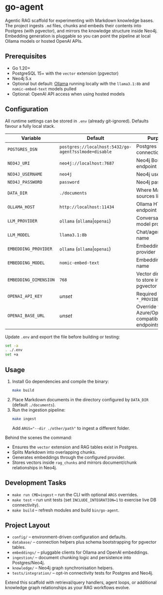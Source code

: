 # go-agent

Agentic RAG scaffold for experimenting with Markdown knowledge bases. The project ingests `.md` files, chunks and embeds their contents into Postgres (with pgvector), and mirrors the knowledge structure inside Neo4j. Embedding generation is pluggable so you can point the pipeline at local Ollama models or hosted OpenAI APIs.

## Prerequisites

- Go 1.20+
- PostgreSQL 15+ with the `vector` extension (pgvector)
- Neo4j 5.x
- Optional but default: [Ollama](https://ollama.com) running locally with the `llama3.1:8b` and `nomic-embed-text` models pulled
- Optional: OpenAI API access when using hosted models

## Configuration

All runtime settings can be stored in `.env` (already git-ignored). Defaults favour a fully local stack.

| Variable | Default | Purpose |
| --- | --- | --- |
| `POSTGRES_DSN` | `postgres://localhost:5432/go-agent?sslmode=disable` | Postgres connection string |
| `NEO4J_URI` | `neo4j://localhost:7687` | Neo4j Bolt endpoint |
| `NEO4J_USERNAME` | `neo4j` | Neo4j username |
| `NEO4J_PASSWORD` | `password` | Neo4j password |
| `DATA_DIR` | `./documents` | Where Markdown sources live |
| `OLLAMA_HOST` | `http://localhost:11434` | Ollama HTTP endpoint |
| `LLM_PROVIDER` | `ollama` (`ollama`\|`openai`) | Conversational model provider |
| `LLM_MODEL` | `llama3.1:8b` | Chat/agent model name |
| `EMBEDDING_PROVIDER` | `ollama` (`ollama`\|`openai`) | Embedding provider |
| `EMBEDDING_MODEL` | `nomic-embed-text` | Embedding model name |
| `EMBEDDING_DIMENSION` | `768` | Vector dimension to store in pgvector |
| `OPENAI_API_KEY` | _unset_ | Required when `*_PROVIDER=openai` |
| `OPENAI_BASE_URL` | _unset_ | Override for Azure/OpenAI-compatible endpoints |

Update `.env` and export the file before building or testing:

```sh
set -a
. ./.env
set +a
```

## Usage

1. Install Go dependencies and compile the binary:
   ```sh
   make build
   ```
2. Place Markdown documents in the directory configured by `DATA_DIR` (default `./documents`).
3. Run the ingestion pipeline:
   ```sh
   make ingest
   ```
   Add `ARGS="--dir ./other/path"` to ingest a different folder.

Behind the scenes the command:
- Ensures the `vector` extension and RAG tables exist in Postgres.
- Splits Markdown into overlapping chunks.
- Generates embeddings through the configured provider.
- Stores vectors inside `rag_chunks` and mirrors document/chunk relationships in Neo4j.

## Development Tasks

- `make run CMD=ingest` – run the CLI with optional `ARGS` overrides.
- `make test` – run unit tests (set `INCLUDE_INTEGRATION=1` to exercise live DB connectivity).
- `make build` – refresh modules and build `bin/go-agent`.

## Project Layout

- `config/` – environment-driven configuration and defaults.
- `database/` – connection helpers plus schema bootstrapping for pgvector tables.
- `embeddings/` – pluggable clients for Ollama and OpenAI embeddings.
- `ingestion/` – document chunking logic and persistence into Postgres/Neo4j.
- `knowledge/` – Neo4j graph synchronisation helpers.
- `tests/integration/` – opt-in connectivity tests for Postgres and Neo4j.

Extend this scaffold with retrieval/query handlers, agent loops, or additional knowledge graph relationships as your RAG workflows evolve.
